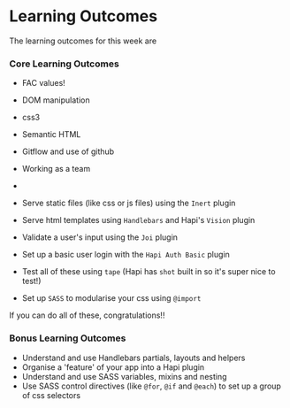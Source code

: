 # Learning Outcomes

The learning outcomes for this week are

### Core Learning Outcomes

+ FAC values!
+ DOM manipulation
+ css3
+ Semantic HTML
+ Gitflow and use of github
+ Working as a team
+ 

+ Serve static files (like css or js files) using the `Inert` plugin
+ Serve html templates using `Handlebars` and Hapi's `Vision` plugin
+ Validate a user's input using the `Joi` plugin
+ Set up a basic user login with the `Hapi Auth Basic` plugin
+ Test all of these using `tape` (Hapi has `shot` built in so it's super nice to test!)
+ Set up `SASS` to modularise your css using `@import`

If you can do all of these, congratulations!!

### Bonus Learning Outcomes

+ Understand and use Handlebars partials, layouts and helpers
+ Organise a 'feature' of your app into a Hapi plugin
+ Understand and use SASS variables, mixins and nesting
+ Use SASS control directives (like `@for`, `@if` and `@each`) to set up a group of css selectors

